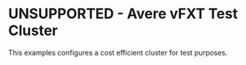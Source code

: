 # UNSUPPORTED - Avere vFXT Test Cluster

This examples configures a cost efficient cluster for test purposes.